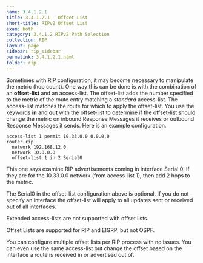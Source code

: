 ```yaml
---
name: 3.4.1.2.1
title: 3.4.1.2.1 - Offset List
short-title: RIPv2 Offset List
exam: both
category: 3.4.1.2 RIPv2 Path Selection
collection: RIP
layout: page
sidebar: rip_sidebar
permalink: 3.4.1.2.1.html
folder: rip
---
```

Sometimes with RIP configuration, it may become necessary to manipulate the metric (hop count). One way this can be done is with the combination of an **offset-list** and an access-list. The offset-list adds the number specified to the metric of the route entry matching a *standard* access-list. The access-list matches the route for which to apply the offset-list. You use the keywords **in** and **out** with the offset-list to determine if the offset-list should change the metric on inbound Response Messages it receives or outbound Response Messages it sends. Here is an example configuration.
```
access-list 1 permit 10.33.0.0 0.0.0.0
router rip
  network 192.168.12.0
  network 10.0.0.0
  offset-list 1 in 2 Serial0
```
This one says examine RIP advertisements coming in interface Serial 0. If they are for the 10.33.0.0 network (from access-list 1), then add 2 hops to the metric.

The Serial0 in the offset-list configuration above is optional. If you do not specify an interface the offset-list will apply to all updates sent or received out of all interfaces.

Extended access-lists are not supported with offset lists.

Offset Lists are supported for RIP and EIGRP, but not OSPF.

You can configure multiple offset lists per RIP process with no issues. You can even use the same access-list but change the offset based on the interface a route is received in or advertised out of.
